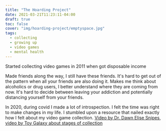 ```yaml
---
title: "The Hoarding Project"
date: 2021-03-21T11:23:11-04:00
draft: true
toc: false
cover: "img/hoarding-project/emptyspace.jpg"
tags:
  - collecting
  - growing up
  - video games
  - mental health
---
```


Started collecting video games in 2011 when got disposable income

Made friends along the way, I still have these friends. It's hard to get out of the pattern when all your
friends are also doing it. Makes me think about alcoholics or drug users, I better understand where they are
coming from now. It's hard to decide between leaving your addiction and potentially distancing yourself from
your friends.

In 2020, during covid I made a lot of introspection. I felt the time was right to make changes in my life. I
stumbled upon a resource that nailed exactly how I felt about my video game collection. [Video by Dr. Dawn
Elise Snipes](https://www.youtube.com/watch?v=JVDiux8NEWo), [video by
Toy Galaxy about stages of collection](https://www.youtube.com/watch?v=aalm8VUuFDk)
